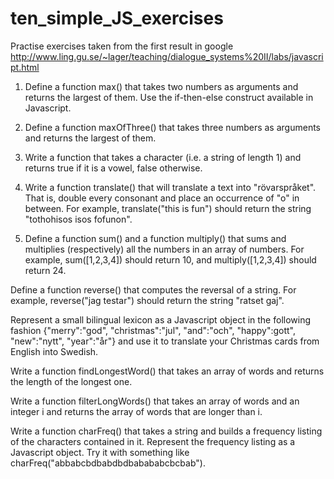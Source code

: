 # ten_simple_JS_exercises
Practise exercises taken from the first result in google
http://www.ling.gu.se/~lager/teaching/dialogue_systems%20II/labs/javascript.html


1) Define a function max() that takes two numbers as arguments and returns the largest of them. Use the if-then-else construct available in Javascript.

2) Define a function maxOfThree() that takes three numbers as arguments and returns the largest of them.

3) Write a function that takes a character (i.e. a string of length 1) and returns true if it is a vowel, false otherwise.

4) Write a function translate() that will translate a text into "rövarspråket". That is, double every consonant and place an occurrence of "o" in between. For example, translate("this is fun") should return the string "tothohisos isos fofunon".

5) Define a function sum() and a function multiply() that sums and multiplies (respectively) all the numbers in an array of numbers. For example, sum([1,2,3,4]) should return 10, and multiply([1,2,3,4]) should return 24.

Define a function reverse() that computes the reversal of a string. For example, reverse("jag testar") should return the string "ratset gaj".

Represent a small bilingual lexicon as a Javascript object in the following fashion {"merry":"god", "christmas":"jul", "and":"och", "happy":gott", "new":"nytt", "year":"år"} and use it to translate your Christmas cards from English into Swedish.

Write a function findLongestWord() that takes an array of words and returns the length of the longest one.

Write a function filterLongWords() that takes an array of words and an integer i and returns the array of words that are longer than i.

Write a function charFreq() that takes a string and builds a frequency listing of the characters contained in it. Represent the frequency listing as a Javascript object. Try it with something like charFreq("abbabcbdbabdbdbabababcbcbab").

